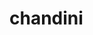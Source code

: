 # chandini
<!DOCTYPE html>
<html>
<head>
  <title>Document Write Example</title>
</head>
<body>
  <script>
    document.write("<h1>This text is written by JavaScript!</h1>");
  </script>
</body>
</html>
